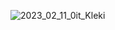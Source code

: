 ![2023_02_11_0it_Kleki](https://user-images.githubusercontent.com/24577149/218252816-3bbe6ceb-ee89-4875-b51d-351cbf1c375f.png)
